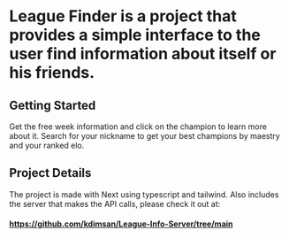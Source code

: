 # League Finder is a project that provides a simple interface to the user find information about itself or his friends.

## Getting Started

Get the free week information and click on the champion to learn more about it. Search for your nickname
to get your best champions by maestry and your ranked elo.

## Project Details

The project is made with Next using typescript and tailwind. Also includes the server
that makes the API calls, please check it out at: 
#### https://github.com/kdimsan/League-Info-Server/tree/main

